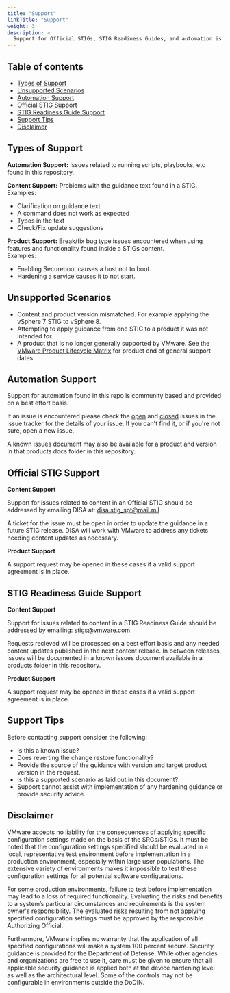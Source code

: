 ```yaml
---
title: "Support"
linkTitle: "Support"
weight: 3
description: >
  Support for Official STIGs, STIG Readiness Guides, and automation is provided through a variety of channels depending on the situation. It is important to adhere to the supported scenarios detailed here to avoid issues in unsupported situations.  
---
```


## Table of contents

- [Types of Support](#types-of-support)
- [Unsupported Scenarios](#unsupported-scenarios)
- [Automation Support](#automation-support)
- [Official STIG Support](#official-stig-support)
- [STIG Readiness Guide Support](#stig-readiness-guide-support)
- [Support Tips](#support-tips)
- [Disclaimer](#disclaimer)

## Types of Support

**Automation Support:** Issues related to running scripts, playbooks, etc found in this repository.

**Content Support:** Problems with the guidance text found in a STIG.  
Examples:
- Clarification on guidance text
- A command does not work as expected
- Typos in the text
- Check/Fix update suggestions

**Product Support:** Break/fix bug type issues encountered when using features and functionality found inside a STIGs content.  
Examples:
- Enabling Secureboot causes a host not to boot.
- Hardening a service causes it to not start.

## Unsupported Scenarios
- Content and product version mismatched. For example applying the vSphere 7 STIG to vSphere 8.
- Attempting to apply guidance from one STIG to a product it was not intended for.
- A product that is no longer generally supported by VMware. See the [VMware Product Lifecycle Matrix](https://lifecycle.vmware.com/) for product end of general support dates.


## Automation Support

Support for automation found in this repo is community based and provided on a best effort basis.  

If an issue is encountered please check the [open](https://github.com/vmware/dod-compliance-and-automation/issues) and [closed](https://github.com/vmware/dod-compliance-and-automation/issues?q=is%3Aissue+is%3Aclosed) issues in the issue tracker for the details of your issue. If you can't find it, or if you're not sure, open a new issue.

A known issues document may also be available for a product and version in that products docs folder in this repository.

## Official STIG Support

**Content Support**

Support for issues related to content in an Official STIG should be addressed by emailing DISA at: disa.stig_spt@mail.mil  

A ticket for the issue must be open in order to update the guidance in a future STIG release. DISA will work with VMware to address any tickets needing content updates as necessary.

**Product Support**

A support request may be opened in these cases if a valid support agreement is in place.

## STIG Readiness Guide Support

**Content Support**

Support for issues related to content in a STIG Readiness Guide should be addressed by emailing: stigs@vmware.com 

Requests recieved will be processed on a best effort basis and any needed content updates published in the next content release. In between releases, issues will be documented in a known issues document available in a products folder in this repository.  

**Product Support**

A support request may be opened in these cases if a valid support agreement is in place.

## Support Tips

Before contacting support consider the following:

- Is this a known issue?
- Does reverting the change restore functionality?
- Provide the source of the guidance with version and target product version in the request.
- Is this a supported scenario as laid out in this document?
- Support cannot assist with implementation of any hardening guidance or provide security advice.

## Disclaimer

VMware accepts no liability for the consequences of applying specific configuration settings made on the basis of the SRGs/STIGs. It must be noted that the configuration settings specified should be evaluated in a local, representative test environment before implementation in a production environment, especially within large user populations. The extensive variety of environments makes it impossible to test these configuration settings for all potential software configurations.

For some production environments, failure to test before implementation may lead to a loss of required functionality. Evaluating the risks and benefits to a system’s particular circumstances and requirements is the system owner's responsibility. The evaluated risks resulting from not applying specified configuration settings must be approved by the responsible Authorizing Official.

Furthermore, VMware implies no warranty that the application of all specified configurations will make a system 100 percent secure. Security guidance is provided for the Department of Defense. While other agencies and organizations are free to use it, care must be given to ensure that all applicable security guidance is applied both at the device hardening level as well as the architectural level. Some of the controls may not be configurable in environments outside the DoDIN.
